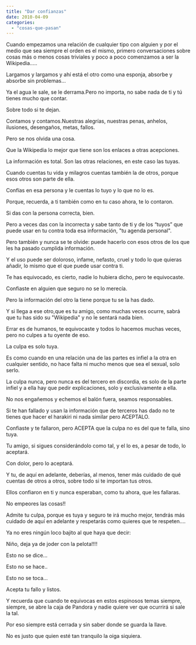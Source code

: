 ```yaml
---
title: "Dar confianzas"
date: 2010-04-09
categories: 
  - "cosas-que-pasan"
---
```


Cuando empezamos una relación de cualquier tipo con alguien y por el medio que sea siempre el orden es el mismo, primero conversaciones sobre cosas más o menos cosas triviales y poco a poco comenzamos a ser la Wikipedia.....

Largamos y largamos y ahí está el otro como una esponja, absorbe y absorbe sin problemas…

Ya el agua le sale, se le derrama.Pero no importa, no sabe nada de ti y tú tienes mucho que contar.

Sobre todo si te dejan.

Contamos y contamos.Nuestras alegrías, nuestras penas, anhelos, ilusiones, desengaños, metas, fallos.

Pero se nos olvida una cosa.

Que la Wikipedia lo mejor que tiene son los enlaces a otras acepciones.

La información es total. Son las otras relaciones, en este caso las tuyas.

Cuando cuentas tu vida y milagros cuentas también la de otros, porque esos otros son parte de ella.

Confías en esa persona y le cuentas lo tuyo y lo que no lo es.

Porque, recuerda, a ti también como en tu caso ahora, te lo contaron.

Si das con la persona correcta, bien.

Pero a veces das con la incorrecta y sabe tanto de ti y de los “tuyos” que puede usar en tu contra toda esa información, "tu agenda personal".

Pero también y nunca se te olvide: puede hacerlo con esos otros de los que les ha pasado cumplida información.

Y el uso puede ser doloroso, infame, nefasto, cruel y todo lo que quieras añadir, lo mismo que el que puede usar contra ti.

Te has equivocado, es cierto, nadie lo hubiera dicho, pero te equivocaste.

Confiaste en alguien que seguro no se lo merecía.

Pero la información del otro la tiene porque tu se la has dado.

Y si llega a ese otro,que es tu amigo, como muchas veces ocurre, sabrá que tu has sido su "Wikipedia" y no le sentará nada bien.

Errar es de humanos, te equivocaste y todos lo hacemos muchas veces, pero no culpes a tu oyente de eso.

La culpa es solo tuya.

Es como cuando en una relación una de las partes es infiel a la otra en cualquier sentido, no hace falta ni mucho menos que sea el sexual, solo serlo.

La culpa nunca, pero nunca es del tercero en discordia, es solo de la parte infiel y a ella hay que pedir explicaciones, solo y exclusivamente a ella.

No nos engañemos y echemos el balón fuera, seamos responsables.

Si te han fallado y usan la información que de terceros has dado no te tienes que hacer el harakiri ni nada similar pero ACEPTALO.

Confiaste y te fallaron, pero ACEPTA que la culpa no es del que te falla, sino tuya.

Tu amigo, si sigues considerándolo como tal, y el lo es, a pesar de todo, lo aceptará. 

Con dolor, pero lo aceptará. 

Y tu, de aquí en adelante, deberías, al menos, tener más cuidado de qué cuentas de otros a otros, sobre todo si te importan tus otros.

Ellos confiaron en ti y nunca esperaban, como tu ahora, que les fallaras. 

No empeores las cosas!!

Admite tu culpa, porque es tuya y seguro te irá mucho mejor, tendrás más cuidado de aquí en adelante y respetarás como quieres que te respeten....

Ya no eres ningún loco bajito al que haya que decir:

Niño, deja ya de joder con la pelota!!!!

Esto no se dice…

Esto no se hace..

Esto no se toca…

Acepta tu fallo y listos.

Y recuerda que cuando te equivocas en estos espinosos temas siempre, siempre, se abre la caja de Pandora y nadie quiere ver que ocurrirá si sale la tal.

Por eso siempre está cerrada y sin saber donde se guarda la llave.

No es justo que quien esté tan tranquilo la oiga siquiera.
